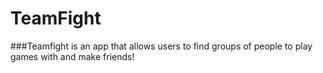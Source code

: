 # TeamFight

###Teamfight is an app that allows users to find groups of people to play games with and make friends!

